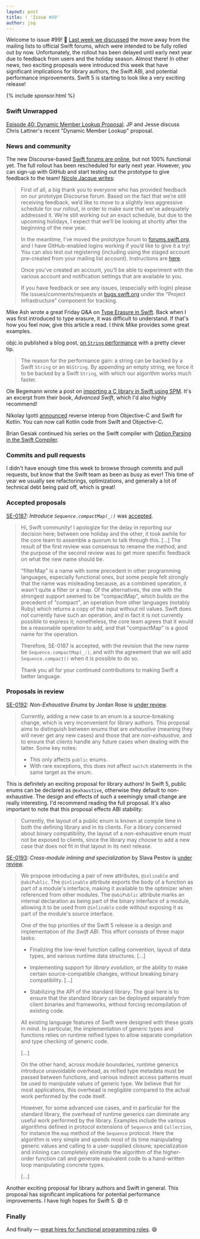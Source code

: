 ```yaml
---
layout: post
title: ! 'Issue #99'
author: jsq
---
```


Welcome to issue #99! 🎈 [Last week we discussed](https://swiftweekly.github.io/issue-98/) the move away from the mailing lists to official Swift forums, which were intended to be fully rolled out by now. Unfortunately, the rollout has been delayed until early next year due to feedback from users and the holiday season. Almost there! In other news, two exciting proposals were introduced this week that have significant implications for library authors, the Swift ABI, and potential performance improvements. Swift 5 is starting to look like a very exciting release!

<!--excerpt-->

{% include sponsor.html %}

### Swift Unwrapped

[Episode 40: Dynamic Member Lookup Proposal](https://spec.fm/podcasts/swift-unwrapped). JP and Jesse discuss Chris Lattner's recent "Dynamic Member Lookup" proposal.

### News and community

The new Discourse-based [Swift forums are online](https://forums.swift.org), but not 100% functional yet. The full rollout has been rescheduled for early next year. However, you can sign-up with GitHub and start testing out the prototype to give feedback to the team!  [Nicole Jacque writes](https://forums.swift.org/t/discourse-rollout-re-schedule/7258):

> First of all, a big thank you to everyone who has provided feedback on our prototype Discourse forum. Based on the fact that we’re still receiving feedback, we’d like to move to a slightly less aggressive schedule for our rollout, in order to make sure that we’ve adequately addressed it. We’re still working out an exact schedule, but due to the upcoming holidays, I expect that we’ll be looking at shortly after the beginning of the new year.
>
> In the meantime, I’ve moved the prototype forum to [forums.swift.org](https://forums.swift.org), and I have GitHub-enabled logins working if you’d like to give it a try! You can also test out registering (including using the staged account pre-created from your mailing list account). Instructions are [here](https://forums.swift.org/t/taking-over-a-pre-created-staged-account/712116).
>
> Once you’ve created an account, you’ll be able to experiment with the various account and notification settings that are available to you.
>
> If you have feedback or see any issues, (especially with login) please file issues/comments/requests at [bugs.swift.org](https://bugs.swift.org) under the “Project Infrastructure” component for tracking.

Mike Ash wrote a great Friday Q&A on [Type Erasure in Swift](https://www.mikeash.com/pyblog/friday-qa-2017-12-08-type-erasure-in-swift.html). Back when I was first introduced to type erasure, it was difficult to understand. If that's how you feel now, give this article a read. I think Mike provides some great examples.

objc.io published a blog post, [on `String` performance](https://www.objc.io/blog/2017/12/12/quick-tip-for-string-performance/) with a pretty clever tip.

> The reason for the performance gain: a string can be backed by a Swift `String` or an `NSString`. By appending an empty string, we force it to be backed by a Swift `String`, with which our algorithm works much faster.

Ole Begemann wrote a post on [importing a C library in Swift using SPM](https://oleb.net/blog/2017/12/importing-c-library-into-swift/). It's an excerpt from their book, *Advanced Swift*, which I'd also highly recommend!

Nikolay Igotti [announced](https://blog.jetbrains.com/kotlin/2017/12/kotlinnative-v0-5-released-calling-kotlin-from-swift-and-c-llvm-5-and-more/) reverse interop from Objective-C and Swift for Kotlin. You can now call Kotlin code from Swift and Objective-C.

Brian Gesiak continued his series on the Swift compiler with [Option Parsing in the Swift Compiler](https://modocache.io/option-parsing-in-the-swift-compiler).

### Commits and pull requests

I didn't have enough time this week to browse through commits and pull requests, but know that the Swift team as been as busy as ever! This time of year we usually see refactorings, optimizations, and generally a lot of technical debt being paid off, which is great!

### Accepted proposals

[SE-0187](https://github.com/apple/swift-evolution/blob/master/proposals/0187-introduce-filtermap.md): *Introduce `Sequence.compactMap(_:)`* was [accepted](https://lists.swift.org/pipermail/swift-evolution-announce/2017-December/000416.html).

> Hi, Swift community!  I apologize for the delay in reporting our decision here; between one holiday and the other, it took awhile for the core team to assemble a quorum to talk through this. [...] The result of the first review was consensus to rename the method, and the purpose of the second review was to get more specific feedback on what the new name should be.
>
> "filterMap" is a name with some precedent in other programming languages, especially functional ones, but some people felt strongly that the name was misleading because, as a combined operation, it wasn't quite a filter or a map.  Of the alternatives, the one with the strongest support seemed to be "compactMap", which builds on the precedent of "compact", an operation from other languages (notably Ruby) which returns a copy of the input without nil values.  Swift does not currently have such an operation, and in fact it is not currently possible to express it; nonetheless, the core team agrees that it would be a reasonable operation to add, and that "compactMap" is a good name for the operation.
>
> Therefore, SE-0187 is accepted, with the revision that the new name be `Sequence.compactMap(_:)`, and with the agreement that we will add `Sequence.compact()` when it is possible to do so.
>
> Thank you all for your continued contributions to making Swift a better language.

### Proposals in review

[SE-0192](https://github.com/apple/swift-evolution/blob/master/proposals/0192-non-exhaustive-enums.md): *Non-Exhaustive Enums* by Jordan Rose is [under review](https://lists.swift.org/pipermail/swift-evolution-announce/2017-December/000417.html).

> Currently, adding a new case to an enum is a source-breaking change, which is very inconvenient for library authors. This proposal aims to distinguish between enums that are _exhaustive_ (meaning they will never get any new cases) and those that are _non-exhaustive,_ and to ensure that clients handle any future cases when dealing with the latter. Some key notes:
>
> - This only affects `public` enums.
> - With rare exceptions, this does not affect `switch` statements in the same target as the enum.

This is definitely an exciting proposal for library authors! In Swift 5, public enums can be declared as `@exhaustive`, otherwise they default to non-exhaustive. The design and effects of such a seemingly small change are really interesting. I'd recommend reading the full proposal. It's also important to note that this proposal effects ABI stability:

> Currently, the layout of a public enum is known at compile time in both the defining library and in its clients. For a library concerned about binary compatibility, the layout of a non-exhaustive enum must not be exposed to clients, since the library may choose to add a new case that does not fit in that layout in its next release.

[SE-0193](https://github.com/apple/swift-evolution/blob/master/proposals/0193-cross-module-inlining-and-specialization.md): *Cross-module inlining and specialization* by Slava Pestov is [under review](https://lists.swift.org/pipermail/swift-evolution-announce/2017-December/000418.html).

> We propose introducing a pair of new attributes, `@inlinable` and `@abiPublic`. The `@inlinable` attribute exports the body of a function as part of a module's interface, making it available to the optimizer when referenced from other modules. The `@abiPublic` attribute marks an internal declaration as being part of the binary interface of a module, allowing it to be used from `@inlinable` code without exposing it as part of the module's source interface.
>
> One of the top priorities of the Swift 5 release is a design and implementation of _the Swift ABI_. This effort consists of three major tasks:
>
> * Finalizing the low-level function calling convention, layout of data types, and various runtime data structures. [...]
>
> * Implementing support for _library evolution_, or the ability to make certain source-compatible changes, without breaking binary compatibility. [...]
>
> * Stabilizing the API of the standard library. The goal here is to ensure that the standard library can be deployed separately from client binaries and frameworks, without forcing recompilation of existing code.
>
> All existing language features of Swift were designed with these goals in mind. In particular, the implementation of generic types and functions relies on runtime reified types to allow separate compilation and type checking of generic code.
>
> [...]
>
> On the other hand, across module boundaries, runtime generics introduce unavoidable overhead, as reified type metadata must be passed between functions, and various indirect access patterns must be used to manipulate values of generic type. We believe that for most applications, this overhead is negligible compared to the actual work performed by the code itself.
>
> However, for some advanced use cases, and in particular for the standard library, the overhead of runtime generics can dominate any useful work performed by the library. Examples include the various algorithms defined in protocol extensions of `Sequence` and `Collection`, for instance the `map` method of the `Sequence` protocol. Here the algorithm is very simple and spends most of its time manipulating generic values and calling to a user-supplied closure; specialization and inlining can completely eliminate the algorithm of the higher-order function call and generate equivalent code to a hand-written loop manipulating concrete types.
>
> [...]

Another exciting proposal for library authors and Swift in general. This proposal has significant implications for potential performance improvements. I have high hopes for Swift 5. 😄 🤓

### Finally

And finally &mdash; [great hires for functional programming roles](https://twitter.com/dazmuda/status/942889630738800640). 😄
